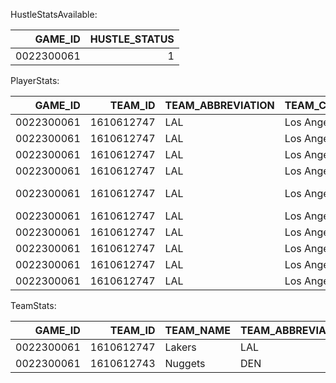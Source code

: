 HustleStatsAvailable:

|    GAME_ID |   HUSTLE_STATUS |
|-----------:|----------------:|
| 0022300061 |               1 |

PlayerStats:

|    GAME_ID |    TEAM_ID | TEAM_ABBREVIATION   | TEAM_CITY   |   PLAYER_ID | PLAYER_NAME      | START_POSITION   | COMMENT   | MINUTES   |   PTS |   CONTESTED_SHOTS |   CONTESTED_SHOTS_2PT |   CONTESTED_SHOTS_3PT |   DEFLECTIONS |   CHARGES_DRAWN |   SCREEN_ASSISTS |   SCREEN_AST_PTS |   OFF_LOOSE_BALLS_RECOVERED |   DEF_LOOSE_BALLS_RECOVERED |   LOOSE_BALLS_RECOVERED |   OFF_BOXOUTS |   DEF_BOXOUTS |   BOX_OUT_PLAYER_TEAM_REBS |   BOX_OUT_PLAYER_REBS |   BOX_OUTS |
|-----------:|-----------:|:--------------------|:------------|------------:|:-----------------|:-----------------|:----------|:----------|------:|------------------:|----------------------:|----------------------:|--------------:|----------------:|-----------------:|-----------------:|----------------------------:|----------------------------:|------------------------:|--------------:|--------------:|---------------------------:|----------------------:|-----------:|
| 0022300061 | 1610612747 | LAL                 | Los Angeles |     1627752 | Taurean Prince   | F                |           | 29:53     |    18 |                 7 |                     4 |                     3 |             1 |               0 |                0 |                0 |                           0 |                           0 |                       0 |             0 |             1 |                          1 |                     0 |          1 |
| 0022300061 | 1610612747 | LAL                 | Los Angeles |        2544 | LeBron James     | F                |           | 29:01     |    21 |                 5 |                     4 |                     1 |             1 |               0 |                0 |                0 |                           2 |                           0 |                       2 |             0 |             1 |                          1 |                     0 |          1 |
| 0022300061 | 1610612747 | LAL                 | Los Angeles |      203076 | Anthony Davis    | C                |           | 34:09     |    17 |                 9 |                     6 |                     3 |             1 |               0 |                5 |               11 |                           1 |                           0 |                       1 |             0 |             1 |                          1 |                     1 |          1 |
| 0022300061 | 1610612747 | LAL                 | Los Angeles |     1630559 | Austin Reaves    | G                |           | 31:20     |    14 |                 4 |                     3 |                     1 |             3 |               1 |                0 |                0 |                           1 |                           0 |                       1 |             0 |             0 |                          0 |                     0 |          0 |
| 0022300061 | 1610612747 | LAL                 | Los Angeles |     1626156 | D'Angelo Russell | G                |           | 36:11     |    11 |                 3 |                     2 |                     1 |             6 |               0 |                0 |                0 |                           0 |                           0 |                       0 |             0 |             0 |                          0 |                     0 |          0 |
| 0022300061 | 1610612747 | LAL                 | Los Angeles |     1629060 | Rui Hachimura    |                  |           | 14:38     |     6 |                 2 |                     2 |                     0 |             2 |               0 |                0 |                0 |                           0 |                           0 |                       0 |             1 |             0 |                          1 |                     1 |          1 |
| 0022300061 | 1610612747 | LAL                 | Los Angeles |     1629216 | Gabe Vincent     |                  |           | 22:18     |     6 |                 2 |                     2 |                     0 |             2 |               0 |                0 |                0 |                           0 |                           0 |                       0 |             0 |             0 |                          0 |                     0 |          0 |
| 0022300061 | 1610612747 | LAL                 | Los Angeles |     1629637 | Jaxson Hayes     |                  |           | 6:54      |     0 |                 1 |                     0 |                     1 |             0 |               0 |                0 |                0 |                           0 |                           0 |                       0 |             0 |             1 |                          1 |                     0 |          1 |
| 0022300061 | 1610612747 | LAL                 | Los Angeles |     1629629 | Cam Reddish      |                  |           | 17:38     |     7 |                 3 |                     1 |                     2 |             0 |               0 |                0 |                0 |                           0 |                           0 |                       0 |             0 |             0 |                          0 |                     0 |          0 |
| 0022300061 | 1610612747 | LAL                 | Los Angeles |     1626174 | Christian Wood   |                  |           | 15:28     |     7 |                 3 |                     2 |                     1 |             0 |               0 |                1 |                3 |                           0 |                           0 |                       0 |             0 |             0 |                          0 |                     0 |          0 |

TeamStats:

|    GAME_ID |    TEAM_ID | TEAM_NAME   | TEAM_ABBREVIATION   | TEAM_CITY   | MINUTES       |   PTS |   CONTESTED_SHOTS |   CONTESTED_SHOTS_2PT |   CONTESTED_SHOTS_3PT |   DEFLECTIONS |   CHARGES_DRAWN |   SCREEN_ASSISTS |   SCREEN_AST_PTS |   OFF_LOOSE_BALLS_RECOVERED |   DEF_LOOSE_BALLS_RECOVERED |   LOOSE_BALLS_RECOVERED |   OFF_BOXOUTS |   DEF_BOXOUTS |   BOX_OUT_PLAYER_TEAM_REBS |   BOX_OUT_PLAYER_REBS |   BOX_OUTS |
|-----------:|-----------:|:------------|:--------------------|:------------|:--------------|------:|------------------:|----------------------:|----------------------:|--------------:|----------------:|-----------------:|-----------------:|----------------------------:|----------------------------:|------------------------:|--------------:|--------------:|---------------------------:|----------------------:|-----------:|
| 0022300061 | 1610612747 | Lakers      | LAL                 | Los Angeles | 240.000000:00 |   107 |                40 |                    27 |                    13 |            16 |               1 |                6 |               14 |                           4 |                           0 |                       4 |             1 |             4 |                          5 |                     2 |          5 |
| 0022300061 | 1610612743 | Nuggets     | DEN                 | Denver      | 240.000000:00 |   119 |                46 |                    31 |                    15 |            10 |               0 |               11 |               25 |                           4 |                           3 |                       7 |             2 |             2 |                          4 |                     4 |          4 |